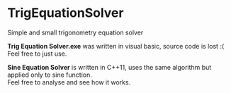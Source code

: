 # TrigEquationSolver
Simple and small trigonometry equation solver

<b>Trig Equation Solver.exe</b> was written in visual basic, source code is lost :(<br>
Feel free to just use.

<b>Sine Equation Solver</b> is written in C++11, uses the same algorithm but applied only to sine function.<br>
Feel free to analyse and see how it works.

